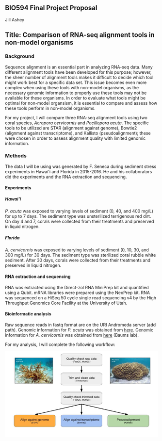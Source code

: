 ## BIO594 Final Project Proposal 

Jill Ashey

## Title: Comparison of RNA-seq alignment tools in non-model organisms

### Background 

Sequence alignment is an essential part in analyzing RNA-seq data. Many different alignment tools have been developed for this purpose; however, the sheer number of alignment tools makes it difficult to decide which tool might work best for a specific data set. This issue becomes even more complex when using these tools with non-model organisms, as the necessary genomic information to properly use these tools may not be available for these organisms. In order to evaluate what tools might be optimal for non-model organsism, it is essential to compare and assess how these tools perform in non-model organisms. 

For my project, I will compare three RNA-seq alignment tools using two coral species, *Acropora cervicornis* and *Pocillopora acuta*. The specific tools to be utilized are STAR (alignment against genome), Bowtie2 (alignment against transcriptome), and Kallisto (pseudoalignment); these were chosen in order to assess alignment quality with limited genomic information. 

### Methods 

The data I will be using was generated by F. Seneca during sediment stress experiments in Hawai'i and Florida in 2015-2016. He and his collaborators did the experiments and the RNA extraction and sequencing. 

#### Experiments

##### Hawai'i

*P. acuta* was exposed to varying levels of sediment (0, 40, and 400 mg/L) for up to 7 days. The sediment type was unsterilized terrigenous red dirt. On day 4 and 7, corals were collected from their treatments and preserved in liquid nitrogen. 

##### Florida 

*A. cervicornis* was exposed to varying levels of sediment (0, 10, 30, and 300 mg/L) for 30 days. The sediment type was sterilized coral rubble white sediment. After 30 days, corals were collected from their treatments and preserved in liquid nitrogen. 

#### RNA extraction and sequencing

RNA was extracted using the Direct-zol RNA MiniPrep kit and quantified using a Qubit. mRNA libraries were prepared using the NeoPrep kit. RNA was sequenced on a HiSeq 50 cycle single read sequencing v4 by the High Throughput Genomics Core Facility at the University of Utah. 

#### Bioinformatic analysis 

Raw sequence reads in fastq format are on the URI Andromeda server (add path). Genomic information for *P. acuta* was obtained from [here](http://cyanophora.rutgers.edu/Pocillopora_acuta/). Genomic information for *A. cervicornis* was obtained from [here](https://usegalaxy.org/u/skitch/h/acervicornis-genome) (Baums lab). 

For my analysis, I will complete the following workflow: 

![](https://raw.githubusercontent.com/jpuritz/BIO_594_2022/main/Exercises/course_project/JAshey/BIO594_FinalProject_Workflow.jpg)




